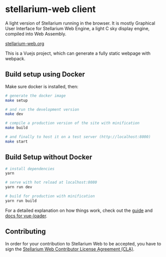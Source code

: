 # stellarium-web client

A light version of Stellarium running in the browser. It is mostly Graphical
User Interface for Stellarium Web Engine, a light C sky display engine, compiled into
Web Assembly.

[stellarium-web.org](https://stellarium-web.org)

This is a Vuejs project, which can generate a fully static webpage with webpack.

## Build setup using Docker
Make sure docker is installed, then:

``` bash
# generate the docker image
make setup

# and run the development version
make dev

# compile a production version of the site with minification
make build

# and finally to host it on a test server (http://localhost:8000)
make start
```

## Build Setup without Docker

``` bash
# install dependencies
yarn

# serve with hot reload at localhost:8080
yarn run dev

# build for production with minification
yarn run build
```

For a detailed explanation on how things work, check out the [guide](http://vuejs-templates.github.io/webpack/) and [docs for vue-loader](http://vuejs.github.io/vue-loader).

## Contributing

In order for your contribution to Stellarium Web to be accepted, you have to sign the
[Stellarium Web Contributor License Agreement (CLA)](doc/cla/sign-cla.md]).
